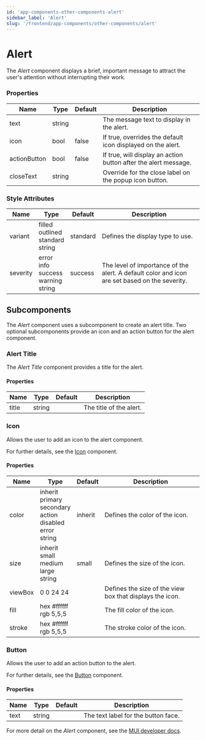 ```yaml
---
id: 'app-components-other-components-alert'
sidebar_label: 'Alert'
slug: '/frontend/app-components/other-components/alert'
---
```


# Alert
The *Alert* component displays a brief, important message to attract the user's attention without interrupting their work.  

### Properties
<table>
<thead>
<tr><th>Name</th><th>Type</th><th>Default</th><th>Description</th></tr>
</thead>
<tbody>
<tr><td>text</td><td>string</td><td></td><td>The message text to display in the alert.</td></tr>
<tr><td>icon</td><td>bool</td><td>false</td><td>If true, overrides the default icon displayed on the alert.</td></tr>
<tr><td>actionButton</td><td>bool</td><td>false</td><td>If true, will display an action button after the alert message.</td></tr>
<tr><td>closeText</td><td>string</td><td></td><td>Override for the close label on the popup icon button.</td></tr>
</tbody>
</table> 

### Style Attributes
<table>
<thead>
<tr><th>Name</th><th>Type</th><th>Default</th><th>Description</th></tr>
</thead>
<tbody>
<tr><td>variant</td><td>filled<br/>outlined<br/>standard<br/>string</td><td>standard</td><td>Defines the display type to use.</td></tr>
<tr><td>severity</td><td>error<br/>info<br/>success<br/>warning<br/>string</td><td>success</td><td>The level of importance of the alert. A default color and icon are set based on the severity.</td></tr>
</tbody>
</table>

## Subcomponents
The *Alert* component uses a subcomponent to create an alert title. Two optional subcomponents provide an icon and an action button for the alert component.

### Alert Title
The *Alert Title* component provides a title for the alert.

#### Properties
<table>
<thead>
<tr><th>Name</th><th>Type</th><th>Default</th><th>Description</th></tr>
</thead>
<tbody>
<tr><td>title</td><td>string</td><td></td><td>The title of the alert.</td></tr>
</tbody>
</table>

### Icon
Allows the user to add an icon to the alert component.

For further details, see the [Icon](./app-components-other-components-icon) component.

#### Properties
<table>
<thead>
<tr><th>Name</th><th>Type</th><th>Default</th><th>Description</th></tr>
</thead>
<tbody>
<tr><td>color</td><td>inherit<br/>primary<br/>secondary<br/>action<br/>disabled<br/>error<br/>string</td><td>inherit</td><td>Defines the color of the icon.</td></tr>
<tr><td>size</td><td>inherit<br/>small<br/>medium<br/>large<br/>string</td><td>small</td><td>Defines the size of the icon.</td></tr>
<tr><td>viewBox</td><td>0 0 24 24</td><td></td><td>Defines the size of the view box that displays the icon.</td></tr>
<tr><td>fill</td><td>hex #ffffff<br/>rgb 5,5,5</td><td></td><td>The fill color of the icon.</td></tr>
<tr><td>stroke</td><td>hex #ffffff<br/>rgb 5,5,5</td><td></td><td>The stroke color of the icon.</td></tr>
</tbody>
</table>

### Button
Allows the user to add an action button to the alert.

For further details, see the [Button](./app-components-input-components-button) component.

#### Properties
<table>
<thead>
<tr><th>Name</th><th>Type</th><th>Default</th><th>Description</th></tr>
</thead>
<tbody>
<tr><td>text</td><td>string</td><td></td><td>The text label for the button face.</td></tr>
</tbody>
</table>

For more detail on the *Alert* component, see the [MUI developer docs](https://mui.com/material-ui/api/alert/).
